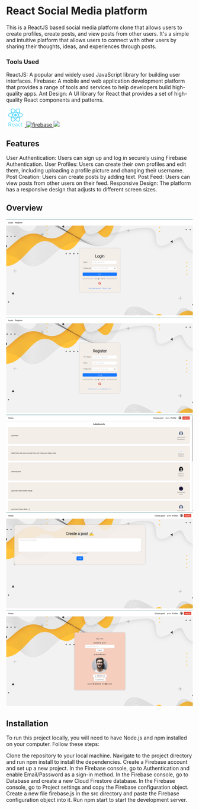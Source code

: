 
# React Social Media platform

This is a ReactJS based social media platform clone that allows users to create profiles, create posts, and view posts from other users. It's a simple and intuitive platform that allows users to connect with other users by sharing their thoughts, ideas, and experiences through posts. 

### Tools Used

ReactJS: A popular and widely used JavaScript library for building user interfaces.
Firebase: A mobile and web application development platform that provides a range of tools and services to help developers build high-quality apps.
Ant Design: A UI library for React that provides a set of high-quality React components and patterns.

</a> <a href="https://reactjs.org/" target="_blank" rel="noreferrer"> <img src="https://raw.githubusercontent.com/devicons/devicon/master/icons/react/react-original-wordmark.svg" alt="react" width="50" height="50"/> </a>
<a href="https://firebase.google.com/" target="_blank" rel="noreferrer"> <img src="https://www.vectorlogo.zone/logos/firebase/firebase-icon.svg" alt="firebase" width="50" height="50"/>
<a href="https://ant.design">
<img width="50" src="https://gw.alipayobjects.com/zos/rmsportal/KDpgvguMpGfqaHPjicRK.svg">
</a>

## Features
User Authentication: Users can sign up and log in securely using Firebase Authentication.
User Profiles: Users can create their own profiles and edit them, including uploading a profile picture and changing their username.
Post Creation: Users can create posts by adding text.
Post Feed: Users can view posts from other users on their feed.
Responsive Design: The platform has a responsive design that adjusts to different screen sizes.

## Overview

![App Screenshot](./src/assets/screenshots/Screenshot-login.png)
![App Screenshot](./src/assets/screenshots/Screenshot-register.png)
![App Screenshot](./src/assets/screenshots/Screenshot-home.png)
![App Screenshot](./src/assets/screenshots/Screenshot-post.png)
![App Screenshot](./src/assets/screenshots/Screenshot-profile.png)

## Installation

To run this project locally, you will need to have Node.js and npm installed on your computer. Follow these steps:

Clone the repository to your local machine.
Navigate to the project directory and run npm install to install the dependencies.
Create a Firebase account and set up a new project.
In the Firebase console, go to Authentication and enable Email/Password as a sign-in method.
In the Firebase console, go to Database and create a new Cloud Firestore database.
In the Firebase console, go to Project settings and copy the Firebase configuration object.
Create a new file firebase.js in the src directory and paste the Firebase configuration object into it.
Run npm start to start the development server.